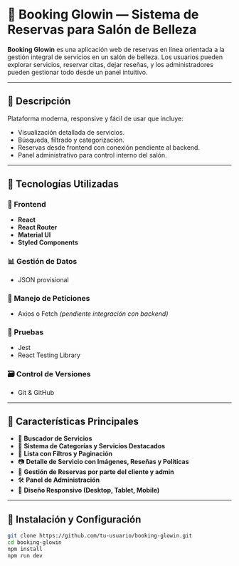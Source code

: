 # 💅 Booking Glowin — Sistema de Reservas para Salón de Belleza

**Booking Glowin** es una aplicación web de reservas en línea orientada a la gestión integral de servicios en un salón de belleza. Los usuarios pueden explorar servicios, reservar citas, dejar reseñas, y los administradores pueden gestionar todo desde un panel intuitivo.

---

## 📌 Descripción

Plataforma moderna, responsive y fácil de usar que incluye:

- Visualización detallada de servicios.
- Búsqueda, filtrado y categorización.
- Reservas desde frontend con conexión pendiente al backend.
- Panel administrativo para control interno del salón.

---

## 🚀 Tecnologías Utilizadas

### 🔷 Frontend
- **React**
- **React Router**
- **Material UI**
- **Styled Components**

### 📊 Gestión de Datos
- JSON provisional

### 🔁 Manejo de Peticiones
- Axios o Fetch *(pendiente integración con backend)*

### 🧪 Pruebas
- Jest
- React Testing Library

### 🗃️ Control de Versiones
- Git & GitHub

---

## 🎨 Características Principales

- 🔎 **Buscador de Servicios**
- 🧾 **Sistema de Categorías y Servicios Destacados**
- 🧼 **Lista con Filtros y Paginación**
- 📷 **Detalle de Servicio con Imágenes, Reseñas y Políticas**
- 📆 **Gestión de Reservas por parte del cliente y admin**
- 🛠 **Panel de Administración**
- 📱 **Diseño Responsivo (Desktop, Tablet, Mobile)**

---

## 🔧 Instalación y Configuración

```bash
git clone https://github.com/tu-usuario/booking-glowin.git
cd booking-glowin
npm install
npm run dev
